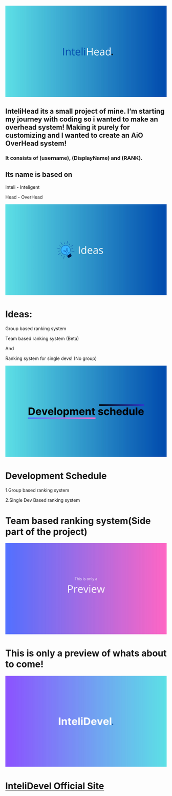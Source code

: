 <p align="center">

<img src="InteliHead.jpg">

## InteliHead its a small project of mine. I’m starting my journey with coding so i wanted to make an overhead system! Making it purely for customizing and I wanted to create an AiO OverHead system!


### It consists of (username), (DisplayName) and (RANK).

## Its name is based on

Inteli - Inteligent

Head - OverHead

<img src="Ideas.jpg">

# Ideas:

Group based ranking system

Team based ranking system (Beta)

And

Ranking system for single devs! (No group)

<img src="Development Schedule.jpg">

# Development Schedule

1.Group based ranking system

2.Single Dev Based ranking system

# Team based ranking system(Side part of the project)


<img src="Preview.jpg">

# This is only a preview of whats about to come!

<img src="InteliDevl.jpg">

# [InteliDevel Official Site](https://intelidevel.framer.website/)
